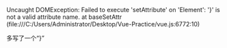 Uncaught DOMException: Failed to execute 'setAttribute' on 'Element': '}' is not a valid attribute name.
    at baseSetAttr (file:///C:/Users/Administrator/Desktop/Vue-Practice/vue.js:6772:10)

多写了一个“}”
